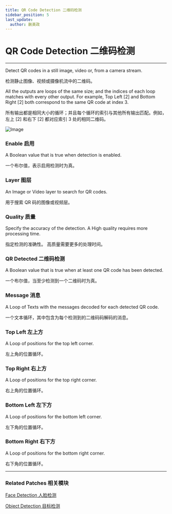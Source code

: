 ```yaml
---
title: QR Code Detection 二维码检测
sidebar_position: 5
last_update:
  author: 蒯美政
---
```


# QR Code Detection 二维码检测

---

Detect QR codes in a still image, video or, from a camera stream.

检测静止图像、视频或摄像机流中的二维码。

All the outputs are loops of the same size; and the indices of each loop matches with every other output. For example, Top Left [2] and Bottom Right [2] both correspond to the same QR code at index 3.

所有输出都是相同大小的循环；并且每个循环的索引与其他所有输出匹配。例如，左上 [2] 和右下 [2] 都对应索引 3 处的相同二维码。

![Image](@site/static/img/docs/Utility/qr-code-detection.png)

### Enable 启用

A Boolean value that is true when detection is enabled.

一个布尔值，表示启用检测时为真。

### Layer 图层

An Image or Video layer to search for QR codes.

用于搜索 QR 码的图像或视频层。

### Quality 质量

Specify the accuracy of the detection. A High quality requires more processing time.

指定检测的准确性。 高质量需要更多的处理时间。

### QR Detected 二维码检测

A Boolean value that is true when at least one QR code has been detected.

一个布尔值，当至少检测到一个二维码时为真。

### Message 消息

A Loop of Texts with the messages decoded for each detected QR code.

一个文本循环，其中包含为每个检测到的二维码码解码的消息。

### Top Left 左上方

A Loop of positions for the top left corner.

左上角的位置循环。

### Top Right 右上方

A Loop of positions for the top right corner.

右上角的位置循环。

### Bottom Left 左下方

A Loop of positions for the bottom left corner.

左下角的位置循环。

### Bottom Right 右下方

A Loop of positions for the bottom right corner.

右下角的位置循环。

---

### Related Patches 相关模块

[Face Detection 人脸检测](./Face%20Detection.md)

[Object Detection 目标检测](./Object%20Detection.md)
